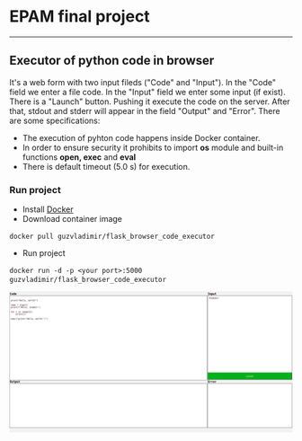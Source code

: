 # EPAM final project
_______

## Executor of python code in browser
It's a web form with two input fileds ("Code" and "Input"). In the "Code" field we enter a file code. In the "Input" field we enter some input (if exist).
There is a "Launch" button. Pushing it execute the code on the server. After that, stdout and stderr will appear in the field "Output" and "Error". 
There are some specifications:
- The execution of pyhton code happens inside Docker container.
- In order to ensure security it prohibits to import **os** module and built-in functions **open, exec** and **eval**
- There is default timeout (5.0 s) for execution. 
### Run project
- Install [Docker](https://www.docker.com/)
- Download container image
```
docker pull guzvladimir/flask_browser_code_executor
```
- Run project
```
docker run -d -p <your port>:5000 guzvladimir/flask_browser_code_executor
```
![alt text](task/example.png)
